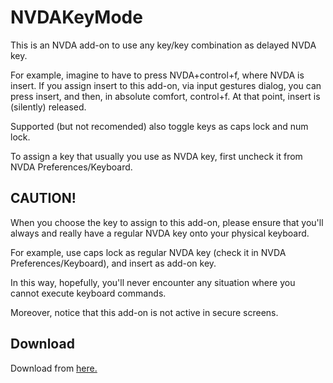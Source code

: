 # NVDAKeyMode #

This is an NVDA add-on to use any key/key combination as delayed NVDA key.

For example, imagine to have to press NVDA+control+f, where NVDA is insert. If you assign insert to this add-on, via input gestures dialog, you can press insert, and then, in absolute comfort, control+f. At that point, insert is (silently) released.

Supported (but not recomended) also toggle keys as caps lock and num lock.

To assign a key that usually you use as NVDA key, first uncheck it from NVDA Preferences/Keyboard.

## CAUTION! ##

When you choose the key to assign to this add-on, please ensure that you'll always and really have a regular NVDA key onto your physical keyboard.

For example, use caps lock as regular NVDA key (check it in NVDA Preferences/Keyboard), and insert as add-on key.

In this way, hopefully, you'll never encounter any situation where you cannot execute keyboard commands.

Moreover, notice that this add-on is not active in secure screens.

## Download ##

Download from [here.][1]


[1]: https://raw.githubusercontent.com/ABuffEr/nvdaKeyMode/master/packages/nvdaKeyMode-1.0-20200217-dev.nvda-addon
